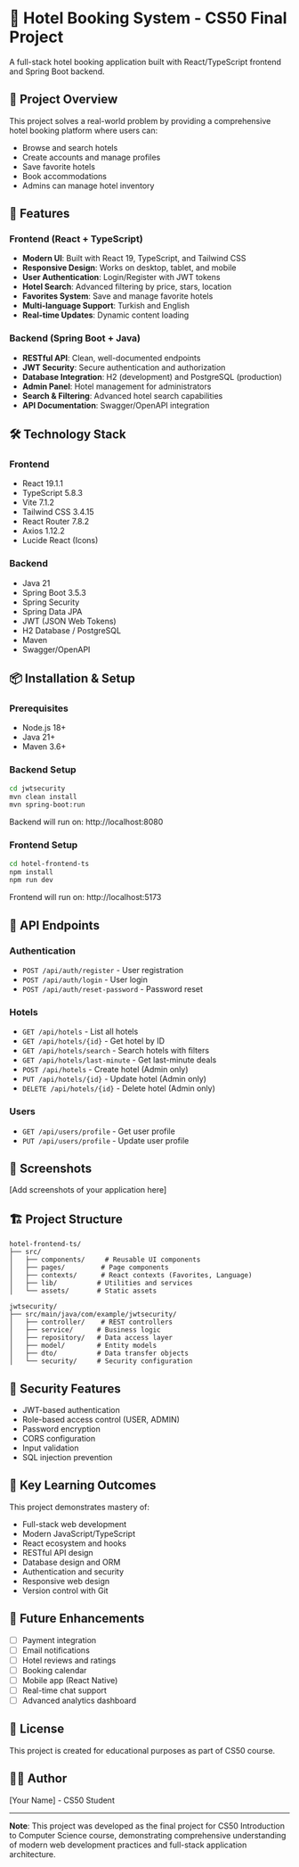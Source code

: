 # 🏨 Hotel Booking System - CS50 Final Project

A full-stack hotel booking application built with React/TypeScript frontend and Spring Boot backend.

## 🎯 Project Overview

This project solves a real-world problem by providing a comprehensive hotel booking platform where users can:
- Browse and search hotels
- Create accounts and manage profiles
- Save favorite hotels
- Book accommodations
- Admins can manage hotel inventory

## 🚀 Features

### Frontend (React + TypeScript)
- **Modern UI**: Built with React 19, TypeScript, and Tailwind CSS
- **Responsive Design**: Works on desktop, tablet, and mobile
- **User Authentication**: Login/Register with JWT tokens
- **Hotel Search**: Advanced filtering by price, stars, location
- **Favorites System**: Save and manage favorite hotels
- **Multi-language Support**: Turkish and English
- **Real-time Updates**: Dynamic content loading

### Backend (Spring Boot + Java)
- **RESTful API**: Clean, well-documented endpoints
- **JWT Security**: Secure authentication and authorization
- **Database Integration**: H2 (development) and PostgreSQL (production)
- **Admin Panel**: Hotel management for administrators
- **Search & Filtering**: Advanced hotel search capabilities
- **API Documentation**: Swagger/OpenAPI integration

## 🛠️ Technology Stack

### Frontend
- React 19.1.1
- TypeScript 5.8.3
- Vite 7.1.2
- Tailwind CSS 3.4.15
- React Router 7.8.2
- Axios 1.12.2
- Lucide React (Icons)

### Backend
- Java 21
- Spring Boot 3.5.3
- Spring Security
- Spring Data JPA
- JWT (JSON Web Tokens)
- H2 Database / PostgreSQL
- Maven
- Swagger/OpenAPI

## 📦 Installation & Setup

### Prerequisites
- Node.js 18+ 
- Java 21+
- Maven 3.6+

### Backend Setup
```bash
cd jwtsecurity
mvn clean install
mvn spring-boot:run
```
Backend will run on: http://localhost:8080

### Frontend Setup
```bash
cd hotel-frontend-ts
npm install
npm run dev
```
Frontend will run on: http://localhost:5173

## 🔧 API Endpoints

### Authentication
- `POST /api/auth/register` - User registration
- `POST /api/auth/login` - User login
- `POST /api/auth/reset-password` - Password reset

### Hotels
- `GET /api/hotels` - List all hotels
- `GET /api/hotels/{id}` - Get hotel by ID
- `GET /api/hotels/search` - Search hotels with filters
- `GET /api/hotels/last-minute` - Get last-minute deals
- `POST /api/hotels` - Create hotel (Admin only)
- `PUT /api/hotels/{id}` - Update hotel (Admin only)
- `DELETE /api/hotels/{id}` - Delete hotel (Admin only)

### Users
- `GET /api/users/profile` - Get user profile
- `PUT /api/users/profile` - Update user profile

## 🎨 Screenshots

[Add screenshots of your application here]

## 🏗️ Project Structure

```
hotel-frontend-ts/
├── src/
│   ├── components/     # Reusable UI components
│   ├── pages/         # Page components
│   ├── contexts/      # React contexts (Favorites, Language)
│   ├── lib/          # Utilities and services
│   └── assets/       # Static assets

jwtsecurity/
├── src/main/java/com/example/jwtsecurity/
│   ├── controller/    # REST controllers
│   ├── service/      # Business logic
│   ├── repository/   # Data access layer
│   ├── model/        # Entity models
│   ├── dto/          # Data transfer objects
│   └── security/     # Security configuration
```

## 🔐 Security Features

- JWT-based authentication
- Role-based access control (USER, ADMIN)
- Password encryption
- CORS configuration
- Input validation
- SQL injection prevention

## 🌟 Key Learning Outcomes

This project demonstrates mastery of:
- Full-stack web development
- Modern JavaScript/TypeScript
- React ecosystem and hooks
- RESTful API design
- Database design and ORM
- Authentication and security
- Responsive web design
- Version control with Git

## 🚀 Future Enhancements

- [ ] Payment integration
- [ ] Email notifications
- [ ] Hotel reviews and ratings
- [ ] Booking calendar
- [ ] Mobile app (React Native)
- [ ] Real-time chat support
- [ ] Advanced analytics dashboard

## 📝 License

This project is created for educational purposes as part of CS50 course.

## 👨‍💻 Author

[Your Name] - CS50 Student

---

**Note**: This project was developed as the final project for CS50 Introduction to Computer Science course, demonstrating comprehensive understanding of modern web development practices and full-stack application architecture. 
 